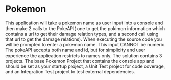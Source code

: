 # Pokemon

This application will take a pokemon name as user input into a console and then make 2 calls to the PokeAPI( one to get the pokimon information which contains a url to get their damage relation types, and a second call using that url to get the damage relations). When executing the source code you will be prompted to enter a pokemon name. This input CANNOT be numeric. The pokeAPI accepts both name and id, but for simplicity and user experience the application restricts to names only. The solution contains 3 projects. The base Pokemon Project that contains the console app and should be set as your startup project, a Unit Test project for code coverage, and an Integration Test project to test external dependencies. 
